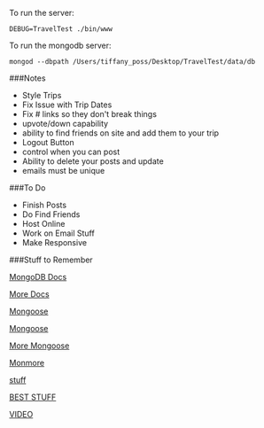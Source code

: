 To run the server:

```
DEBUG=TravelTest ./bin/www

```

To run the mongodb server:

```
mongod --dbpath /Users/tiffany_poss/Desktop/TravelTest/data/db

```

###Notes

* Style Trips
* Fix Issue with Trip Dates
* Fix # links so they don't break things
* upvote/down capability
* ability to find friends on site and add them to your trip
* Logout Button
* control when you can post
* Ability to delete  your posts and update
* emails must be unique


###To Do

* Finish Posts
* Do Find Friends
* Host Online
* Work on Email Stuff
* Make Responsive

###Stuff to Remember






[MongoDB Docs](http://docs.mongodb.org/manual/core/crud-introduction/)

[More Docs](http://docs.mongodb.org/manual/reference/glossary/#term-collection)

[Mongoose](http://mongoosejs.com/docs/index.html)

[Mongoose](http://mongoosejs.com/docs/guide.html)

[More Mongoose](http://mongoosejs.com/docs/index.html)

[Monmore](http://mongoosejs.com/docs/guide.html)

[stuff](https://github.com/Automattic/mongoose)

[BEST STUFF](http://adrianmejia.com/blog/2014/10/01/creating-a-restful-api-tutorial-with-nodejs-and-mongodb/)

[VIDEO](https://www.youtube.com/watch?v=5e1NEdfs4is)